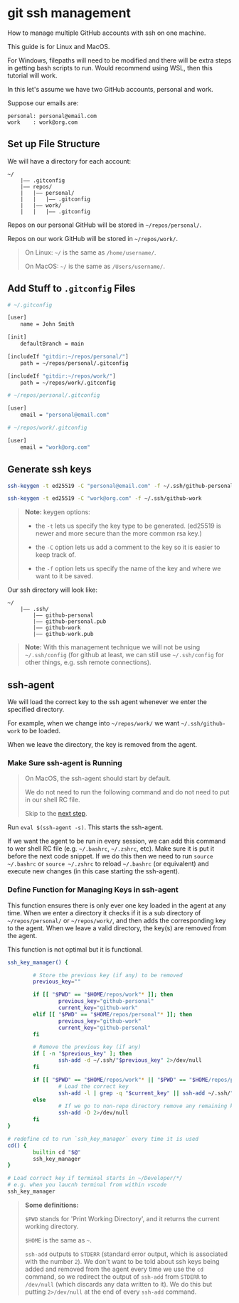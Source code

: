 # git ssh management

How to manage multiple GitHub accounts with ssh on one machine.

This guide is for Linux and MacOS.

For Windows, filepaths will need to be modified and there will be extra steps in getting bash scripts to run. Would recommend using WSL, then this tutorial will work.

In this let's assume we have two GitHub accounts, personal and work.

Suppose our emails are:

```text
personal: personal@email.com
work    : work@org.com
```

## Set up File Structure

We will have a directory for each account:

```text
~/
    |–– .gitconfig
    |–– repos/
    |   |–– personal/
    |   |   |–– .gitconfig
    |   |–– work/
    |   |   |–– .gitconfig
```

Repos on our personal GitHub will be stored in `~/repos/personal/`.

Repos on our work GitHub will be stored in `~/repos/work/`.

> On Linux: `~/` is the same as `/home/username/`.
>
> On MacOS: `~/` is the same as `/Users/username/`.

## Add Stuff to `.gitconfig` Files

```bash
# ~/.gitconfig

[user]
    name = John Smith

[init]
    defaultBranch = main

[includeIf "gitdir:~/repos/personal/"]
    path = ~/repos/personal/.gitconfig

[includeIf "gitdir:~/repos/work/"]
    path = ~/repos/work/.gitconfig
```

```bash
# ~/repos/personal/.gitconfig

[user]
    email = "personal@email.com"
```

```bash
# ~/repos/work/.gitconfig

[user]
    email = "work@org.com"
```

## Generate ssh keys

```bash
ssh-keygen -t ed25519 -C "personal@email.com" -f ~/.ssh/github-personal

ssh-keygen -t ed25519 -C "work@org.com" -f ~/.ssh/github-work
```

> **Note:** keygen options:
>
> - the `-t` lets us specify the key type to be generated. (ed25519 is newer and more secure than the more common rsa key.)
>
> - the `-C` option lets us add a comment to the key so it is easier to keep track of.
>
> - the `-f` option lets us specify the name of the key and where we want to it be saved.

Our ssh directory will look like:

```text
~/
    |–– .ssh/
        |–– github-personal
        |–– github-personal.pub
        |–– github-work
        |–– github-work.pub
```

> **Note:** With this management technique we will not be using `~/.ssh/config` (for github at least, we can still use `~/.ssh/config` for other things, e.g. ssh remote connections).

## ssh-agent

We will load the correct key to the ssh agent whenever we enter the specified directory.

For example, when we change into `~/repos/work/` we want `~/.ssh/github-work` to be loaded.

When we leave the directory, the key is removed from the agent.

### Make Sure ssh-agent is Running

> On MacOS, the ssh-agent should start by default.
>
> We do not need to run the following command and do not need to put in our shell RC file.
>
> Skip to the [next step](#define-function-for-managing-keys-in-ssh-agent).

Run `eval $(ssh-agent -s)`. This starts the ssh-agent.

If we want the agent to be run in every session, we can add this command to wer shell RC file (e.g. `~/.bashrc`, `~/.zshrc`, etc). Make sure it is put it before the next code snippet. If we do this then we need to run `source ~/.bashrc` or `source ~/.zshrc` to reload `~/.bashrc` (or equivalent) and execute new changes (in this case starting the ssh-agent).

### Define Function for Managing Keys in ssh-agent

This function ensures there is only ever one key loaded in the agent at any time. When we enter a directory it checks if it is a sub directory of `~/repos/personal/` or `~/repos/work/`, and then adds the corresponding key to the agent. When we leave a valid directory, the key(s) are removed from the agent.

This function is not optimal but it is functional.

```bash
ssh_key_manager() {

        # Store the previous key (if any) to be removed
        previous_key=""

        if [[ "$PWD" == "$HOME/repos/work"* ]]; then
                previous_key="github-personal"
                current_key="github-work"
        elif [[ "$PWD" == "$HOME/repos/personal"* ]]; then
                previous_key="github-work"
                current_key="github-personal"
        fi

        # Remove the previous key (if any)
        if [ -n "$previous_key" ]; then
                ssh-add -d ~/.ssh/"$previous_key" 2>/dev/null
        fi

        if [[ "$PWD" == "$HOME/repos/work"* || "$PWD" == "$HOME/repos/personal"* ]]; then
                # Load the correct key
                ssh-add -l | grep -q "$current_key" || ssh-add ~/.ssh/"$current_key" 2>/dev/null
        else
                # If we go to non-repo directory remove any remaining keys
                ssh-add -D 2>/dev/null
        fi
}

# redefine cd to run `ssh_key_manager` every time it is used
cd() {
        builtin cd "$@"
        ssh_key_manager
}

# Load correct key if terminal starts in ~/Developer/*/
# e.g. when you laucnh terminal from within vscode
ssh_key_manager
```

> **Some  definitions:**
>
> `$PWD` stands for 'Print Working Directory', and it returns the current working directory.
>
> `$HOME` is the same as `~`.
>
> `ssh-add` outputs to `STDERR` (standard error output, which is associated with the number `2`). We don't want to be told about ssh keys being added and removed from the agent every time we use the `cd` command, so we redirect the output of `ssh-add` from `STDERR` to `/dev/null` (which discards any data written to it). We do this but putting `2>/dev/null` at the end of every `ssh-add` command.
